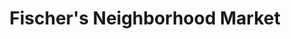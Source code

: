 ---
title: "Fischer's Neighborhood Market"
url: /san-antonio/fischers-neighborhood-market/
shop: Lebensmittel
---